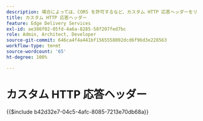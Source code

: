 ```yaml
---
description: 場合によっては、CORS を許可するなど、カスタム HTTP 応答ヘッダーをリソースに適用すると便利です。ヘッダーを指定する場合は、Sharepoint または Google ドライブの web サイトの「/.helix」フォルダーに、SharePoint では「headers.xlsx」、Google ドライブでは「headers」という名前の Excel ブックまたは Google Sheets ブックを作成します。
title: カスタム HTTP 応答ヘッダー
feature: Edge Delivery Services
exl-id: ae386f02-05fd-4a6a-8285-58f207fed7bc
role: Admin, Architect, Developer
source-git-commit: 646ca4f4a441bf1565558002dcd6f96d3e228563
workflow-type: tm+mt
source-wordcount: '65'
ht-degree: 100%

---
```


# カスタム HTTP 応答ヘッダー

{{$include b42d32e7-04c5-4afc-8085-7213e70db68a}}
